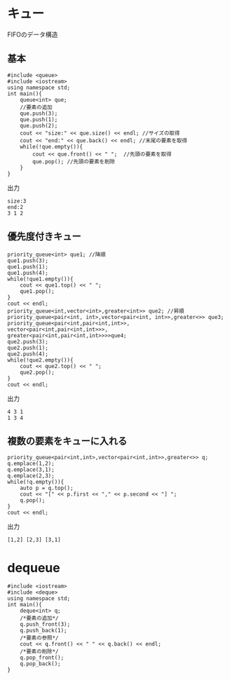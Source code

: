 # キュー
FIFOのデータ構造  

## 基本  
    #include <queue>
    #include <iostream>
    using namespace std;
    int main(){
        queue<int> que;
        //要素の追加
        que.push(3);
        que.push(1);
        que.push(2);
        cout << "size:" << que.size() << endl; //サイズの取得
        cout << "end:" << que.back() << endl; //末尾の要素を取得
        while(!que.empty()){
            cout << que.front() << " ";  //先頭の要素を取得
            que.pop(); //先頭の要素を削除
        }
    }
出力

	size:3
	end:2
	3 1 2
## 優先度付きキュー  
    priority_queue<int> que1; //降順
	que1.push(3);
	que1.push(1);
	que1.push(4);
	while(!que1.empty()){
		cout << que1.top() << " ";
		que1.pop();
	}
	cout << endl;
	priority_queue<int,vector<int>,greater<int>> que2; //昇順  
	priority_queue<pair<int, int>,vector<pair<int, int>>,greater<>> que3;
	priority_queue<pair<int,pair<int,int>>, vector<pair<int,pair<int,int>>>, greater<pair<int,pair<int,int>>>>que4;
	que2.push(3);
	que2.push(1);
	que2.push(4);
	while(!que2.empty()){
		cout << que2.top() << " ";
		que2.pop();
	}
	cout << endl;
出力

    4 3 1 
    1 3 4
## 複数の要素をキューに入れる  
    priority_queue<pair<int,int>,vector<pair<int,int>>,greater<>> q; 
	q.emplace(1,2); 
	q.emplace(3,1);
	q.emplace(2,3);
	while(!q.empty()){
		auto p = q.top();
		cout << "[" << p.first << "," << p.second << "] ";
		q.pop();
	}
	cout << endl;
出力  

    [1,2] [2,3] [3,1] 
# dequeue
```
#include <iostream>
#include <deque>
using namespace std;
int main(){
    deque<int> q;
    /*要素の追加*/
    q.push_front(3);
    q.push_back(1);
    /*要素の参照*/
    cout << q.front() << " " << q.back() << endl;
    /*要素の削除*/
    q.pop_front();
    q.pop_back();
}
```
